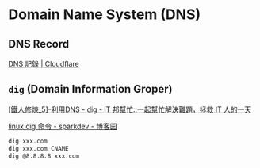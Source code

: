 # Domain Name System (DNS)

## DNS Record

[DNS 記錄 | Cloudflare](https://www.cloudflare.com/zh-tw/learning/dns/dns-records/)

## `dig` (Domain Information Groper)

[[鐵人修煉_5]-利用DNS - dig - iT 邦幫忙::一起幫忙解決難題，拯救 IT 人的一天](https://ithelp.ithome.com.tw/articles/10214466)

[linux dig 命令 - sparkdev - 博客园](https://www.cnblogs.com/sparkdev/p/7777871.html)

```bash
dig xxx.com
dig xxx.com CNAME
dig @8.8.8.8 xxx.com
```

